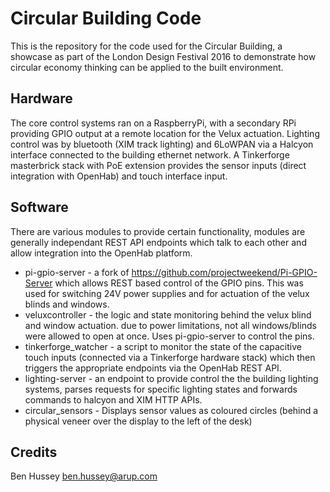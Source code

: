 # Circular Building Code

This is the repository for the code used for the Circular Building, a showcase as part of the London Design Festival 2016 to demonstrate how circular economy thinking can be applied to the built environment.

## Hardware

The core control systems ran on a RaspberryPi, with a secondary RPi providing GPIO output at a remote location for the Velux actuation. Lighting control was by bluetooth (XIM track lighting) and 6LoWPAN via a Halcyon interface connected to the building ethernet network.
A Tinkerforge masterbrick stack with PoE extension provides the sensor inputs (direct integration with OpenHab) and touch interface input.

## Software

There are various modules to provide certain functionality, modules are generally independant REST API endpoints which talk to each other and allow integration into the OpenHab platform.

* pi-gpio-server - a fork of https://github.com/projectweekend/Pi-GPIO-Server which allows REST based control of the GPIO pins. This was used for switching 24V power supplies and for actuation of the velux blinds and windows.
* veluxcontroller - the logic and state monitoring behind the velux blind and window actuation. due to power limitations, not all windows/blinds were allowed to open at once. Uses pi-gpio-server to control the pins.
* tinkerforge_watcher - a script to monitor the state of the capacitive touch inputs (connected via a Tinkerforge hardware stack) which then triggers the appropriate endpoints via the OpenHab REST API.
* lighting-server - an endpoint to provide control the the building lighting systems, parses requests for specific lighting states and forwards commands to halcyon and XIM HTTP APIs.
* circular_sensors - Displays sensor values as coloured circles (behind a physical veneer over the display to the left of the desk)

## Credits
Ben Hussey <ben.hussey@arup.com>
